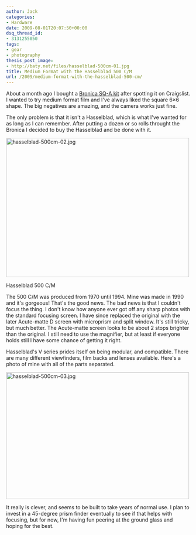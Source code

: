 ```yaml
---
author: Jack
categories:
- Hardware
date: 2009-08-01T20:07:50+00:00
dsq_thread_id:
- 3131255050
tags:
- gear
- photography
thesis_post_image:
- http://baty.net/files/hasselblad-500cm-01.jpg
title: Medium Format with the Hasselblad 500 C/M
url: /2009/medium-format-with-the-hasselblad-500-cm/
---
```


About a month ago I bought a [Bronica SQ-A kit](2009/06/medium-format-with-the-bronica-sq-a/) after spotting it on Craigslist. I wanted to try medium format film and I've always liked the square 6&#215;6 shape. The big negatives are amazing, and the camera works just fine.

The only problem is that it isn't a Hasselblad, which is what I've wanted for as long as I can remember. After putting a dozen or so rolls throught the Bronica I decided to buy the Hasselblad and be done with it.

<img src="/files/hasselblad-500cm-02.jpg" alt="hasselblad-500cm-02.jpg" border="0" width="500" height="380" />

Hasselblad 500 C/M

The 500 C/M was produced from 1970 until 1994. Mine was made in 1990 and it's gorgeous! That's the good news. The bad news is that I couldn't focus the thing. I don't know how anyone ever got off any sharp photos with the standard focusing screen. I have since replaced the original with the later Acute-matte D screen with microprism and split window. It's still tricky, but much better. The Acute-matte screen looks to be about 2 stops brighter than the original. I still need to use the magnifier, but at least if everyone holds still I have some chance of getting it right.

Hasselblad's V series prides itself on being modular, and compatible. There are many different viewfinders, film backs and lenses available. Here's a photo of mine with all of the parts separated.

<img src="/files/hasselblad-500cm-03.jpg" alt="hasselblad-500cm-03.jpg" border="0" width="500" height="346" />

It really is clever, and seems to be built to take years of normal use. I plan to invest in a 45-degree prism finder eventually to see if that helps with focusing, but for now, I'm having fun peering at the ground glass and hoping for the best.
